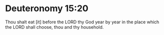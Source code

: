 # Deuteronomy 15:20

Thou shalt eat [it] before the LORD thy God year by year in the place which the LORD shall choose, thou and thy household.